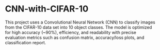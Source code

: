 # CNN-with-CIFAR-10
This project uses a Convolutional Neural Network (CNN) to classify images from the CIFAR-10 data set into 10 object classes. The model is optimized for high accuracy (~90%), efficiency, and readability with precise evaluation metrics such as confusion matrix, accuracy/loss plots, and classification report.
